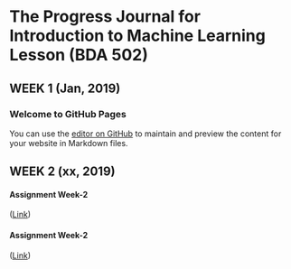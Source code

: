 # The Progress Journal for 	Introduction to Machine Learning Lesson (BDA 502) 
## WEEK 1 (Jan, 2019)
### Welcome to GitHub Pages
You can use the [editor on GitHub](https://github.com/MEF-BDA503/pj18-elmasriomer/elmasriomer/Machine_Learning/new/master/index.md) to maintain and preview the content for your website in Markdown files.

## WEEK 2 (xx, 2019)
#### Assignment Week-2 
([Link]()) 
#### Assignment Week-2 
([Link]()) 

